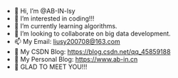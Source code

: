 - 👋 Hi, I’m @AB-IN-lsy
- 👀 I’m interested in coding!!!
- 🌱 I’m currently learning algorithms.
- 💞️ I’m looking to collaborate on big data development.
- 📫 My Email: liusy200708@163.com
- 🎨 My CSDN Blog: https://blog.csdn.net/qq_45859188
- 🎎 My Personal Blog: https://www.ab-in.cn
- 💙 GLAD TO MEET YOU!!!

<!---
AB-IN-lsy/AB-IN-lsy is a ✨ special ✨ repository because its `README.md` (this file) appears on your GitHub profile.
You can click the Preview link to take a look at your changes.
--->

